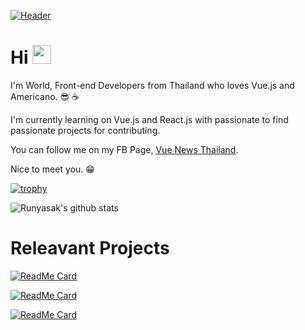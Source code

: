 [![Header](https://raw.githubusercontent.com/runyasak/runyasak/master/header.png "Header")](https://www.facebook.com/VueNewsThailand)

# Hi <img src="https://raw.githubusercontent.com/MartinHeinz/MartinHeinz/master/wave.gif" width="30px">

I'm World, Front-end Developers from Thailand who loves Vue.js and Americano. 😎 ☕️

I'm currently learning on Vue.js and React.js with passionate to find passionate projects for contributing.

You can follow me on my FB Page, [Vue News Thailand](https://www.facebook.com/VueNewsThailand).


Nice to meet you. 😁

[![trophy](https://github-profile-trophy.vercel.app/?username=runyasak&theme=onedark)](https://github.com/ryo-ma/github-profile-trophy)

![Runyasak's github stats](https://github-readme-stats.vercel.app/api?username=runyasak&show_icons=true&theme=dark)

# Releavant Projects

[![ReadMe Card](https://github-readme-stats.vercel.app/api/pin/?username=runyasak&repo=v-digital-time-picker&theme=dark)](https://github.com/runyasak/v-digital-time-picker)

[![ReadMe Card](https://github-readme-stats.vercel.app/api/pin/?username=runyasak&repo=research-nuxt-storefront&theme=dark)](https://github.com/runyasak/research-nuxt-storefront)

[![ReadMe Card](https://github-readme-stats.vercel.app/api/pin/?username=biigpongsatorn&repo=vue-element-loading&theme=dark)](https://github.com/biigpongsatorn/vue-element-loading)